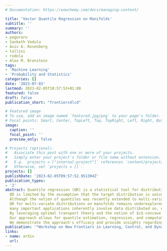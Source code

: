 ```yaml
---
# Documentation: https://wowchemy.com/docs/managing-content/

title: 'Vector Quantile Regression on Manifolds'
subtitle: ''
summary: ''
authors:
- pegoraro
- Sanketh Vedula
- Aviv A. Rosenberg
- tallini
- rodola
- Alex M. Bronstein
tags:
- 'Machine Learning'
- 'Probability and Statistics'
categories: []
date: '2023-07-03'
lastmod: 2023-02-05T10:57:53+01:00
featured: false
draft: false
publication_short: "frontiers4lcd"

# Featured image
# To use, add an image named `featured.jpg/png` to your page's folder.
# Focal points: Smart, Center, TopLeft, Top, TopRight, Left, Right, BottomLeft, Bottom, BottomRight.
image:
  caption: ''
  focal_point: ''
  preview_only: false

# Projects (optional).
#   Associate this post with one or more of your projects.
#   Simply enter your project's folder or file name without extension.
#   E.g. `projects = ["internal-project"]` references `content/project/deep-learning/index.md`.
#   Otherwise, set `projects = []`.
projects: []
publishDate: '2023-02-05T09:57:52.951304Z'
publication_types:
- '2'
abstract: Quantile regression (QR) is a statistical tool for distribution-free estimation of conditional quantiles of a target variable given explanatory features.
  QR is limited by the assumption that the target distribution is univariate and defined on an Euclidean domain.
  Although the notion of quantiles was recently extended to multi-variate distributions,
  QR for multi-variate distributions on manifolds remains underexplored, even though 
  many important applications inherently involve data distributed on, e.g., spheres (climate measurements), tori (dihedral angles in proteins), or Lie groups (attitude in navigation).
  By leveraging optimal transport theory and the notion of $c$-concave functions, we meaningfully define conditional vector quantile functions of high-dimensional variables on manifolds (M-CVQFs).
  Our approach allows for quantile estimation, regression, and computation of conditional confidence sets.
  We demonstrate the approach's efficacy and provide insights regarding the meaning of non-Euclidean quantiles through preliminary synthetic data experiments.
publication: '*Workshop on New Frontiers in Learning, Control, and Dynamical Systems at the International Conference on Machine Learning (2023)*'
links:
- name: arXiv
  url: 
---
```

